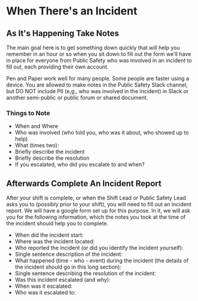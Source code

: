 # When There's an Incident

## As It's Happening Take Notes

The main goal here is to get something down quickly that will help you remember in an hour or so when you sit down to fill out the form we'll have in place for everyone from Public Safety who was involved in an incident to fill out, each providing their own account.

Pen and Paper work well for many people. Some people are faster using a device. You are allowed to make notes in the Public Safety Slack channel, but DO NOT include PII (e,g., who was involved in the incident) in Slack or another semi-public or public forum or shared document.

### Things to Note
- When and Where
- Who was involved (who told you, who was it about, who showed up to help)
- What (times two):
- Briefly describe the incident
- Briefly describe the resolution
- If you escalated, who did you escalate to and when?

## Afterwards Complete An Incident Report

After your shift is complete, or when the Shift Lead or Public Safety Lead asks you to (possibly prior to your shift), you will need to fill out an incident report. We will have a google form set up for this purpose. In it, we will ask you for the following information, which the notes you took at the time of the incident should help you to complete.

- When did the incident start:
- Where was the incident located:
- Who reported the incident (or did you identify the incident yourself):
- Single sentence description of the incident:
- What happened (time - who - event) during the incident (the details of the incident should go in this long section):
- Single sentence describing the resolution of the incident:
- Was this incident escalated (and why):
- When was it escalated:
- Who was it escalated to:


